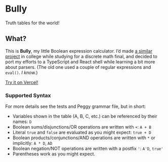 # Bully

Truth tables for the world!

## What?

This is **Bully**, my little Boolean expression calculator. I’d made [a similar project](https://github.com/nok-ko/boole) in college while studying for a discrete math final, and decided to port my efforts to a TypeScript and React shell while learning a bit more about parsers. (The old one used a couple of regular expressions and `eval()`. _I know._) 

[Try it on Vercel!](https://booley-bully.vercel.app/)

### Supported Syntax

For more details see the tests and Peggy grammar file, but in short:

- Variables shown in the table (A, B, C, etc.) can be referenced by their names: `D`
- Boolean sums/disjunctions/OR operations are written with `+`: `A + B`
- Literal `true` and `false` are evaluated as you might expect: `true + D`
- Boolean products/conjunctions/AND operations are written with `*` or implicitly: `A * D`, `AD`
- Boolean negation/NOT operations are written with a postfix `'`: `A'D`, `true'`
- Parentheses work as you might expect.

